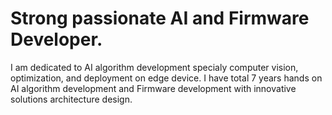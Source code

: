 # Strong passionate AI and Firmware Developer.
I am dedicated to AI algorithm development specialy computer vision, optimization, and deployment on edge device. I have total 7 years hands on AI algorithm development and Firmware development with innovative solutions architecture design.
